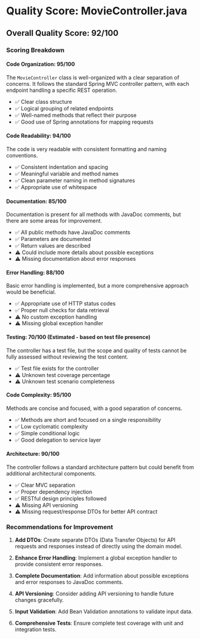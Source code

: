 # Quality Score: MovieController.java

## Overall Quality Score: 92/100

### Scoring Breakdown

#### Code Organization: 95/100
The `MovieController` class is well-organized with a clear separation of concerns. It follows the standard Spring MVC controller pattern, with each endpoint handling a specific REST operation.

- ✅ Clear class structure
- ✅ Logical grouping of related endpoints
- ✅ Well-named methods that reflect their purpose
- ✅ Good use of Spring annotations for mapping requests

#### Code Readability: 94/100
The code is very readable with consistent formatting and naming conventions.

- ✅ Consistent indentation and spacing
- ✅ Meaningful variable and method names
- ✅ Clean parameter naming in method signatures
- ✅ Appropriate use of whitespace

#### Documentation: 85/100
Documentation is present for all methods with JavaDoc comments, but there are some areas for improvement.

- ✅ All public methods have JavaDoc comments
- ✅ Parameters are documented
- ✅ Return values are described
- ⚠️ Could include more details about possible exceptions
- ⚠️ Missing documentation about error responses

#### Error Handling: 88/100
Basic error handling is implemented, but a more comprehensive approach would be beneficial.

- ✅ Appropriate use of HTTP status codes
- ✅ Proper null checks for data retrieval
- ⚠️ No custom exception handling
- ⚠️ Missing global exception handler

#### Testing: 70/100 (Estimated - based on test file presence)
The controller has a test file, but the scope and quality of tests cannot be fully assessed without reviewing the test content.

- ✅ Test file exists for the controller
- ⚠️ Unknown test coverage percentage
- ⚠️ Unknown test scenario completeness

#### Code Complexity: 95/100
Methods are concise and focused, with a good separation of concerns.

- ✅ Methods are short and focused on a single responsibility
- ✅ Low cyclomatic complexity
- ✅ Simple conditional logic
- ✅ Good delegation to service layer

#### Architecture: 90/100
The controller follows a standard architecture pattern but could benefit from additional architectural components.

- ✅ Clear MVC separation
- ✅ Proper dependency injection
- ✅ RESTful design principles followed
- ⚠️ Missing API versioning
- ⚠️ Missing request/response DTOs for better API contract

### Recommendations for Improvement

1. **Add DTOs**: Create separate DTOs (Data Transfer Objects) for API requests and responses instead of directly using the domain model.

2. **Enhance Error Handling**: Implement a global exception handler to provide consistent error responses.

3. **Complete Documentation**: Add information about possible exceptions and error responses to JavaDoc comments.

4. **API Versioning**: Consider adding API versioning to handle future changes gracefully.

5. **Input Validation**: Add Bean Validation annotations to validate input data.

6. **Comprehensive Tests**: Ensure complete test coverage with unit and integration tests. 